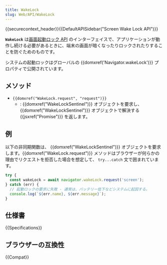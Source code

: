```yaml
---
title: WakeLock
slug: Web/API/WakeLock
---
```

{{securecontext_header}}{{DefaultAPISidebar("Screen Wake Lock API")}}

**`WakeLock`** は[画面起動ロック API](/ja/docs/Web/API/Screen_Wake_Lock_API) のインターフェイスで、アプリケーションが動作し続ける必要があるときに、端末の画面が暗くなったりロックされたりすることを防ぐためのものです。

システムの起動ロックはグローバルの {{domxref('Navigator.wakeLock')}} プロパティで公開されています。

## メソッド

- `{{domxref("WakeLock.request", "request")}}`
  - : {{domxref("WakeLockSentinel")}} オブジェクトを要求し、 {{domxref("WakeLockSentinel")}} オブジェクトで解決する {{jsxref("Promise")}} を返します。

## 例

以下の非同期関数は、 {{domxref("WakeLockSentinel")}} オブジェクトを要求します。{{domxref("WakeLock.request")}} メソッドはブラウザーが何らかの理由でリクエストを拒否した場合を想定して、 `try...catch` 文で囲まれています。

```js
try {
  const wakeLock = await navigator.wakeLock.request('screen');
} catch (err) {
  // 起動ロックの要求に失敗 - 通常は、バッテリー低下などシステムに起因する。
  console.log(`${err.name}, ${err.message}`);
}
```

## 仕様書

{{Specifications}}

## ブラウザーの互換性

{{Compat}}
